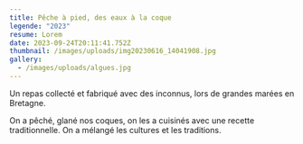 ```yaml
---
title: Pêche à pied, des eaux à la coque
legende: "2023"
resume: Lorem
date: 2023-09-24T20:11:41.752Z
thumbnail: /images/uploads/img20230616_14041908.jpg
gallery:
  - /images/uploads/algues.jpg
---
```

Un repas collecté et fabriqué avec des inconnus, lors de grandes marées en Bretagne.

O﻿n a pêché, glané nos coques, on les a cuisinés avec une recette traditionnelle. On a mélangé les cultures et les traditions.